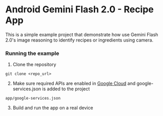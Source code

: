 # Android Gemini Flash 2.0 - Recipe App

This is a simple example project that demonstrate how use Gemini Flash 2.0's image reasoning to identify recipes or ingredients using camera.

### Running the example

1. Clone the repository
```
git clone <repo_url>
```
2. Make sure required APIs are enabled in [Google Cloud](https://cloud.google.com/vertex-ai?hl=en) and google-services.json is added to the project
```
app/google-services.json
```
3. Build and run the app on a real device
